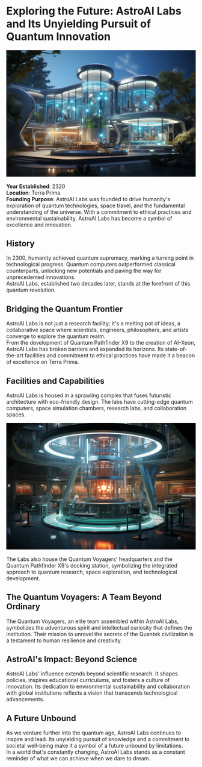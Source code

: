 # Exploring the Future: AstroAI Labs and Its Unyielding Pursuit of Quantum Innovation

![Outside view](../../images/astroai_labs/astroai_labs_outside.png)

**Year Established**: 2320  
**Location**: Terra Prima  
**Founding Purpose**: AstroAI Labs was founded to drive humanity's exploration of quantum technologies, space travel, and the fundamental understanding of the universe. With a commitment to ethical practices and environmental sustainability, AstroAI Labs has become a symbol of excellence and innovation.

## History
In 2300, humanity achieved quantum supremacy, marking a turning point in technological progress. Quantum computers outperformed classical counterparts, unlocking new potentials and paving the way for unprecedented innovations.  
AstroAI Labs, established two decades later, stands at the forefront of this quantum revolution.

## Bridging the Quantum Frontier
AstroAI Labs is not just a research facility; it's a melting pot of ideas, a collaborative space where scientists, engineers, philosophers, and artists converge to explore the quantum realm.  
From the development of Quantum Pathfinder X9 to the creation of AI-Xeon, AstroAI Labs has broken barriers and expanded its horizons. Its state-of-the-art facilities and commitment to ethical practices have made it a beacon of excellence on Terra Prima.

## Facilities and Capabilities
AstroAI Labs is housed in a sprawling complex that fuses futuristic architecture with eco-friendly design. The labs have cutting-edge quantum computers, space simulation chambers, research labs, and collaboration spaces.  

![Quantum computer](../../images/astroai_labs/astroai_labs_downstairs.png)

The Labs also house the Quantum Voyagers' headquarters and the Quantum Pathfinder X9's docking station, symbolizing the integrated approach to quantum research, space exploration, and technological development.

## The Quantum Voyagers: A Team Beyond Ordinary
The Quantum Voyagers, an elite team assembled within AstroAI Labs, symbolizes the adventurous spirit and intellectual curiosity that defines the institution. Their mission to unravel the secrets of the Quantek civilization is a testament to human resilience and creativity.

## AstroAI's Impact: Beyond Science
AstroAI Labs' influence extends beyond scientific research. It shapes policies, inspires educational curriculums, and fosters a culture of innovation. Its dedication to environmental sustainability and collaboration with global institutions reflects a vision that transcends technological advancements.

## A Future Unbound
As we venture further into the quantum age, AstroAI Labs continues to inspire and lead. Its unyielding pursuit of knowledge and a commitment to societal well-being make it a symbol of a future unbound by limitations.  
In a world that's constantly changing, AstroAI Labs stands as a constant reminder of what we can achieve when we dare to dream.
